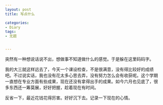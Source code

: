 ```yaml
---
layout: post
title: 写点什么

categories:
- Diary
tags:
- 无题


---
```


突然有一种想说话说不出，想做事不知道做什么的感觉。于是躲在这里码码字。

我的大三就这样远去了，今天一个课设检查，不是很满意，没有得比较好的成绩吧。不过说实话，我也没有花太多心思去弄，没有努力怎么会有收获呢。这个学期一直想在专业方面有些成果，现在还没有拿得出手的成果。如今六月也见底了，很多东西还一筹莫展，好好把握，趁着现在有时间。

反省一下，最近花钱花得厉害。好好沉下去。记录一下现在的心情。